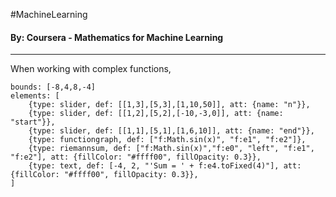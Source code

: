 #MachineLearning 
#### By: Coursera - Mathematics for Machine Learning 
---
When working with complex functions,


```graph
bounds: [-8,4,8,-4]
elements: [
	{type: slider, def: [[1,3],[5,3],[1,10,50]], att: {name: "n"}},
	{type: slider, def: [[1,2],[5,2],[-10,-3,0]], att: {name: "start"}},
	{type: slider, def: [[1,1],[5,1],[1,6,10]], att: {name: "end"}},
	{type: functiongraph, def: ["f:Math.sin(x)", "f:e1", "f:e2"]},
	{type: riemannsum, def: ["f:Math.sin(x)","f:e0", "left", "f:e1", "f:e2"], att: {fillColor: "#ffff00", fillOpacity: 0.3}},
	{type: text, def: [-4, 2, "'Sum = ' + f:e4.toFixed(4)"], att: {fillColor: "#ffff00", fillOpacity: 0.3}},
]

```
